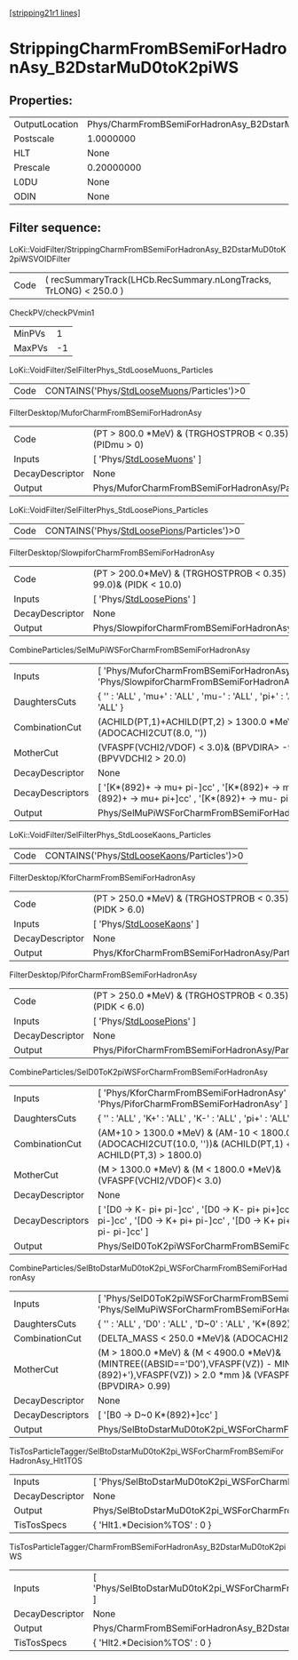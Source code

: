 [[stripping21r1 lines]](./stripping21r1-index)

# StrippingCharmFromBSemiForHadronAsy_B2DstarMuD0toK2piWS

## Properties:

|                |                                                               |
|----------------|---------------------------------------------------------------|
| OutputLocation | Phys/CharmFromBSemiForHadronAsy_B2DstarMuD0toK2piWS/Particles |
| Postscale      | 1.0000000                                                     |
| HLT            | None                                                          |
| Prescale       | 0.20000000                                                    |
| L0DU           | None                                                          |
| ODIN           | None                                                          |

## Filter sequence:

LoKi::VoidFilter/StrippingCharmFromBSemiForHadronAsy_B2DstarMuD0toK2piWSVOIDFilter

|      |                                                                   |
|------|-------------------------------------------------------------------|
| Code | ( recSummaryTrack(LHCb.RecSummary.nLongTracks, TrLONG) \< 250.0 ) |

CheckPV/checkPVmin1

|        |     |
|--------|-----|
| MinPVs | 1   |
| MaxPVs | -1  |

LoKi::VoidFilter/SelFilterPhys_StdLooseMuons_Particles

|      |                                                                                              |
|------|----------------------------------------------------------------------------------------------|
| Code | CONTAINS('Phys/[StdLooseMuons](./stripping21r1-commonparticles-stdloosemuons)/Particles')\>0 |

FilterDesktop/MuforCharmFromBSemiForHadronAsy

|                 |                                                                             |
|-----------------|-----------------------------------------------------------------------------|
| Code            | (PT \> 800.0 \*MeV) & (TRGHOSTPROB \< 0.35) & (PIDmu \> 0)                  |
| Inputs          | [ 'Phys/[StdLooseMuons](./stripping21r1-commonparticles-stdloosemuons)' ] |
| DecayDescriptor | None                                                                        |
| Output          | Phys/MuforCharmFromBSemiForHadronAsy/Particles                              |

LoKi::VoidFilter/SelFilterPhys_StdLoosePions_Particles

|      |                                                                                              |
|------|----------------------------------------------------------------------------------------------|
| Code | CONTAINS('Phys/[StdLoosePions](./stripping21r1-commonparticles-stdloosepions)/Particles')\>0 |

FilterDesktop/SlowpiforCharmFromBSemiForHadronAsy

|                 |                                                                             |
|-----------------|-----------------------------------------------------------------------------|
| Code            | (PT \> 200.0\*MeV) & (TRGHOSTPROB \< 0.35) & (PIDe \< 99.0)& (PIDK \< 10.0) |
| Inputs          | [ 'Phys/[StdLoosePions](./stripping21r1-commonparticles-stdloosepions)' ] |
| DecayDescriptor | None                                                                        |
| Output          | Phys/SlowpiforCharmFromBSemiForHadronAsy/Particles                          |

CombineParticles/SelMuPiWSForCharmFromBSemiForHadronAsy

|                  |                                                                                                                                     |
|------------------|-------------------------------------------------------------------------------------------------------------------------------------|
| Inputs           | [ 'Phys/MuforCharmFromBSemiForHadronAsy' , 'Phys/SlowpiforCharmFromBSemiForHadronAsy' ]                                           |
| DaughtersCuts    | { '' : 'ALL' , 'mu+' : 'ALL' , 'mu-' : 'ALL' , 'pi+' : 'ALL' , 'pi-' : 'ALL' }                                                      |
| CombinationCut   | (ACHILD(PT,1)+ACHILD(PT,2) \> 1300.0 \*MeV)& (ADOCACHI2CUT(8.0, ''))                                                                |
| MotherCut        | (VFASPF(VCHI2/VDOF) \< 3.0)& (BPVDIRA\> -99.0)& (BPVVDCHI2 \> 20.0)                                                                 |
| DecayDescriptor  | None                                                                                                                                |
| DecayDescriptors | [ '[K\*(892)+ -\> mu+ pi-]cc' , '[K\*(892)+ -\> mu- pi+]cc' , '[K\*(892)+ -\> mu+ pi+]cc' , '[K\*(892)+ -\> mu- pi-]cc' ] |
| Output           | Phys/SelMuPiWSForCharmFromBSemiForHadronAsy/Particles                                                                               |

LoKi::VoidFilter/SelFilterPhys_StdLooseKaons_Particles

|      |                                                                                              |
|------|----------------------------------------------------------------------------------------------|
| Code | CONTAINS('Phys/[StdLooseKaons](./stripping21r1-commonparticles-stdloosekaons)/Particles')\>0 |

FilterDesktop/KforCharmFromBSemiForHadronAsy

|                 |                                                                             |
|-----------------|-----------------------------------------------------------------------------|
| Code            | (PT \> 250.0 \*MeV) & (TRGHOSTPROB \< 0.35) & (PIDK \> 6.0)                 |
| Inputs          | [ 'Phys/[StdLooseKaons](./stripping21r1-commonparticles-stdloosekaons)' ] |
| DecayDescriptor | None                                                                        |
| Output          | Phys/KforCharmFromBSemiForHadronAsy/Particles                               |

FilterDesktop/PiforCharmFromBSemiForHadronAsy

|                 |                                                                             |
|-----------------|-----------------------------------------------------------------------------|
| Code            | (PT \> 250.0 \*MeV) & (TRGHOSTPROB \< 0.35) & (PIDK \< 6.0)                 |
| Inputs          | [ 'Phys/[StdLoosePions](./stripping21r1-commonparticles-stdloosepions)' ] |
| DecayDescriptor | None                                                                        |
| Output          | Phys/PiforCharmFromBSemiForHadronAsy/Particles                              |

CombineParticles/SelD0ToK2piWSForCharmFromBSemiForHadronAsy

|                  |                                                                                                                                                                             |
|------------------|-----------------------------------------------------------------------------------------------------------------------------------------------------------------------------|
| Inputs           | [ 'Phys/KforCharmFromBSemiForHadronAsy' , 'Phys/PiforCharmFromBSemiForHadronAsy' ]                                                                                        |
| DaughtersCuts    | { '' : 'ALL' , 'K+' : 'ALL' , 'K-' : 'ALL' , 'pi+' : 'ALL' , 'pi-' : 'ALL' }                                                                                                |
| CombinationCut   | (AM+10 \> 1300.0 \*MeV) & (AM-10 \< 1800.0 \*MeV)& (ADOCACHI2CUT(10.0, ''))& (ACHILD(PT,1) + ACHILD(PT,2) + ACHILD(PT,3) \> 1800.0)                                         |
| MotherCut        | (M \> 1300.0 \*MeV) & (M \< 1800.0 \*MeV)& (VFASPF(VCHI2/VDOF)\< 3.0)                                                                                                       |
| DecayDescriptor  | None                                                                                                                                                                        |
| DecayDescriptors | [ '[D0 -\> K- pi+ pi-]cc' , '[D0 -\> K- pi+ pi+]cc' , '[D0 -\> K- pi- pi-]cc' , '[D0 -\> K+ pi+ pi-]cc' , '[D0 -\> K+ pi+ pi+]cc' , '[D0 -\> K+ pi- pi-]cc' ] |
| Output           | Phys/SelD0ToK2piWSForCharmFromBSemiForHadronAsy/Particles                                                                                                                   |

CombineParticles/SelBtoDstarMuD0toK2pi_WSForCharmFromBSemiForHadronAsy

|                  |                                                                                                                                                                                        |
|------------------|----------------------------------------------------------------------------------------------------------------------------------------------------------------------------------------|
| Inputs           | [ 'Phys/SelD0ToK2piWSForCharmFromBSemiForHadronAsy' , 'Phys/SelMuPiWSForCharmFromBSemiForHadronAsy' ]                                                                                |
| DaughtersCuts    | { '' : 'ALL' , 'D0' : 'ALL' , 'D~0' : 'ALL' , 'K\*(892)+' : 'ALL' , 'K\*(892)-' : 'ALL' }                                                                                              |
| CombinationCut   | (DELTA_MASS \< 250.0 \*MeV)& (ADOCACHI2CUT(50.0, ''))                                                                                                                                  |
| MotherCut        | (M \> 1800.0 \*MeV) & (M \< 4900.0 \*MeV)& (MINTREE((ABSID=='D0'),VFASPF(VZ)) - MINTREE((ABSID=='K\*(892)+'),VFASPF(VZ)) \> 2.0 \*mm )& (VFASPF(VCHI2/VDOF) \< 15.0)& (BPVDIRA\> 0.99) |
| DecayDescriptor  | None                                                                                                                                                                                   |
| DecayDescriptors | [ '[B0 -\> D~0 K\*(892)+]cc' ]                                                                                                                                                     |
| Output           | Phys/SelBtoDstarMuD0toK2pi_WSForCharmFromBSemiForHadronAsy/Particles                                                                                                                   |

TisTosParticleTagger/SelBtoDstarMuD0toK2pi_WSForCharmFromBSemiForHadronAsy_Hlt1TOS

|                 |                                                                              |
|-----------------|------------------------------------------------------------------------------|
| Inputs          | [ 'Phys/SelBtoDstarMuD0toK2pi_WSForCharmFromBSemiForHadronAsy' ]           |
| DecayDescriptor | None                                                                         |
| Output          | Phys/SelBtoDstarMuD0toK2pi_WSForCharmFromBSemiForHadronAsy_Hlt1TOS/Particles |
| TisTosSpecs     | { 'Hlt1.\*Decision%TOS' : 0 }                                                |

TisTosParticleTagger/CharmFromBSemiForHadronAsy_B2DstarMuD0toK2piWS

|                 |                                                                            |
|-----------------|----------------------------------------------------------------------------|
| Inputs          | [ 'Phys/SelBtoDstarMuD0toK2pi_WSForCharmFromBSemiForHadronAsy_Hlt1TOS' ] |
| DecayDescriptor | None                                                                       |
| Output          | Phys/CharmFromBSemiForHadronAsy_B2DstarMuD0toK2piWS/Particles              |
| TisTosSpecs     | { 'Hlt2.\*Decision%TOS' : 0 }                                              |
